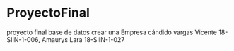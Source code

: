 # ProyectoFinal
proyecto final base de datos crear una Empresa cándido vargas Vicente 18-SIIN-1-006, Amaurys Lara 18-SIIN-1-027

